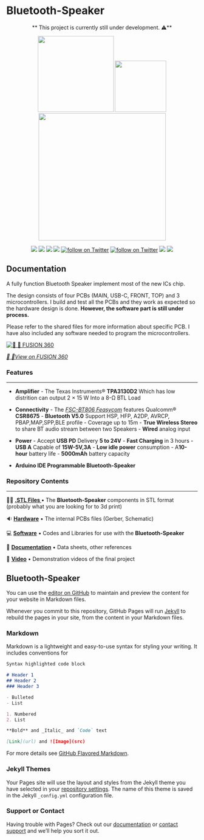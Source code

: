 # Bluetooth-Speaker
<p align="center">
** This project is currently still under development. ⚠️**

<p align="center">
   <img src="https://upload.wikimedia.org/wikipedia/commons/thumb/8/87/Arduino_Logo.svg/2560px-Arduino_Logo.svg.png"  width=200>  
   <img src="https://upload.wikimedia.org/wikipedia/commons/thumb/c/c3/Python-logo-notext.svg/1024px-Python-logo-notext.svg.png"  width=135>   
   <img src="https://s3.amazonaws.com/adafruit-circuit-python/CircuitPython_Repo_header_logo.png"  width=335>   

</p>
<p align="center">
	<a href="https://github.com/Mala2/Bluetooth-Speaker/repo-size" alt="repo-size">
		<img src="https://img.shields.io/github/repo-size/Mala2/Bluetooth-Speaker.svg" /></a>
	<a href="https://github.com/Mala2/Bluetooth-Speaker/issues" alt="Issues">
		<img src="https://img.shields.io/github/issues/Mala2/Bluetooth-Speaker.svg" /></a>
	<a href="https://github.com/sparkfun/Qwiic_SerLCD_Py/blob/master/LICENSE" alt="License">
		<img src="https://img.shields.io/badge/license-MIT-blue.svg" /></a> 
 	<a href="https://discord.gg/GqjnZJyF" alt="Issues">
		<img src="https://img.shields.io/discord/895439756681437185.svg" /></a>
	<a href="https://twitter.com/intent/follow?screen_name=Electricshocksa">
        	<img src="https://img.shields.io/twitter/follow/Electricshocksa.svg?style=social&logo=twitter"
           	 alt="follow on Twitter"></a>
	<a href="https://twitter.com/intent/follow?screen_name=Muhammadalali">
        	<img src="https://img.shields.io/twitter/follow/Muhammadalali.svg?style=social&logo=twitter"
           	 alt="follow on Twitter"></a>
	<a href="https://github.com/Mala2">
        	<img src="https://img.shields.io/github/followers/mala2?style=social"/></a>
	<a href="https://github.com/Mala2/Bluetooth-Speaker/stargazers" alt="stars">
		<img src="https://img.shields.io/github/stars/mala2/Bluetooth-Speaker?style=social" /></a>
	
 
## Documentation

A fully function Bluetooth Speaker implement most of the new ICs chip.

The design consists of four PCBs (MAIN, USB-C, FRONT, TOP) and 3 microcontrollers. I build and test all the PCBs and they work as expected so the hardware design is done. **However, the software part is still under process.**

Please refer to the shared files for more information about specific PCB. I have also included any software needed to program the microcontrollers.


[![🎨 📐 FUSION 360](https://d2t1xqejof9utc.cloudfront.net/screenshots/pics/17f682c999b066592231352874ba1360/large.jpg)](https://a360.co/3uLzq06)



[*🎨 📐View on FUSION 360*](https://a360.co/3uLzq06)

### Features
-------------------
* **Amplifier** - The Texas Instruments® **TPA3130D2** Which has low distrition can output 2 × 15 W Into a 8-Ω BTL Load
* **Connectivity** - The [*FSC-BT806 Feasycom*](https://github.com/Mala2/FSC-BT806) features 
 Qualcomm® **CSR8675** - **Bluetooth V5.0** Support HSP, HFP, A2DP, AVRCP, PBAP,MAP,SPP,BLE profile - Coverage up to 15m - **True Wireless Stereo** to share BT audio stream between two Speakers - **Wired** analog input
* **Power** - Accept **USB PD** Delivery **5 to 24V** - **Fast Charging** in 3 hours - **USB A** Capable of **15W-5V,3A** - **Low idle power** consumption - A**10-hour** battery life - **5000mAh** battery capacity

* **Arduino IDE Programmable Bluetooth-Speaker**

### Repository Contents
-------------------

👩‍🚀 **[.STL Files ](STL-Files)** • The **Bluetooth-Speaker** components in STL format (probably what you are looking for to 3d print)

🔉 **[Hardware](Hardware)** • The internal PCBs files (Gerber, Schematic) 

💻 **[Software](Software)** • Codes and Libraries for use with the **Bluetooth-Speaker**

📄 **[Documentation](Documentation)** • Data sheets, other references

🎥 **[Video](Video)** • Demonstration videos of the final project


## Bluetooth-Speaker


You can use the [editor on GitHub](https://github.com/Mala2/Bluetooth-Speaker/edit/gh-pages/index.md) to maintain and preview the content for your website in Markdown files.

Whenever you commit to this repository, GitHub Pages will run [Jekyll](https://jekyllrb.com/) to rebuild the pages in your site, from the content in your Markdown files.

### Markdown

Markdown is a lightweight and easy-to-use syntax for styling your writing. It includes conventions for

```markdown
Syntax highlighted code block

# Header 1
## Header 2
### Header 3

- Bulleted
- List

1. Numbered
2. List

**Bold** and _Italic_ and `Code` text

[Link](url) and ![Image](src)
```

For more details see [GitHub Flavored Markdown](https://guides.github.com/features/mastering-markdown/).

### Jekyll Themes

Your Pages site will use the layout and styles from the Jekyll theme you have selected in your [repository settings](https://github.com/Mala2/Bluetooth-Speaker/settings). The name of this theme is saved in the Jekyll `_config.yml` configuration file.

### Support or Contact

Having trouble with Pages? Check out our [documentation](https://docs.github.com/categories/github-pages-basics/) or [contact support](https://support.github.com/contact) and we’ll help you sort it out.

